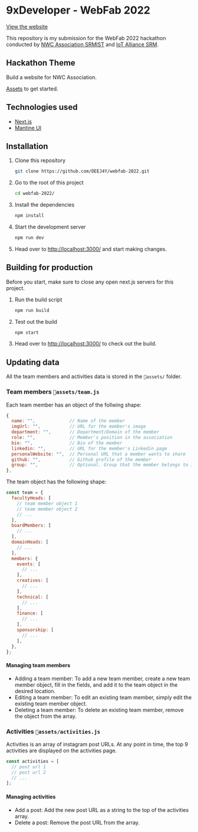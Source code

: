 # 9xDeveloper - WebFab 2022

[View the website](https://webfab-2022-frontend.vercel.app/)

This repository is my submission for the WebFab 2022 hackathon conducted by [NWC Association SRMIST](https://www.instagram.com/nwcsrmist/) and [IoT Alliance SRM](https://www.instagram.com/iotalliance.srm/).

## Hackathon Theme

Build a website for NWC Association.

[Assets](./assets) to get started.

## Technologies used

- [Next.js](https://nextjs.org/)
- [Mantine UI](https://mantine.dev/)

## Installation

1. Clone this repository

   ```sh
   git clone https://github.com/DEEJ4Y/webfab-2022.git
   ```

2. Go to the root of this project

   ```sh
   cd webfab-2022/
   ```

3. Install the dependencies

   ```sh
   npm install
   ```

4. Start the development server

   ```sh
   npm run dev
   ```

5. Head over to [http://localhost:3000/](http://localhost:3000/) and start making changes.

## Building for production

Before you start, make sure to close any open next.js servers for this project.

1. Run the build script

   ```sh
   npm run build
   ```

2. Test out the build

   ```sh
   npm start
   ```

3. Head over to [http://localhost:3000/](http://localhost:3000/) to check out the build.

## Updating data

All the team members and activities data is stored in the `📁assets/` folder.

### Team members `📁assets/team.js`

Each team member has an object of the follwing shape:

```js
{
  name: "",             // Name of the member
  imgUrl: "",           // URL for the member's image
  department: "",       // Department/Domain of the member
  role: "",             // Member's position in the association
  bio: "",              // Bio of the member
  linkedin: "",         // URL for the member's Linkedin page
  personalWebsite: "",  // Personal URL that a member wants to share
  github: "",           // Github profile of the member
  group: "",            // Optional. Group that the member belongs to in the organizational heirarchy.
},
```

The team object has the following shape:

```js
const team = {
  facultyHeads: [
    // team member object 1
    // team member object 2
    // ...
  ],
  boardMembers: [
    // ...
  ],
  domainHeads: [
    // ...
  ],
  members: {
    events: [
      // ...
    ],
    creatives: [
      // ...
    ],
    technical: [
      // ...
    ],
    finance: [
      // ...
    ],
    sponsorship: [
      // ...
    ],
  },
};
```

#### Managing team members

- Adding a team member: To add a new team member, create a new team member object, fill in the fields, and add it to the team object in the desired location.
- Editing a team member: To edit an existing team member, simply edit the existing team member object.
- Deleting a team member: To delete an existing team member, remove the object from the array.

### Activities `📁assets/activities.js`

Activities is an array of instagram post URLs. At any point in time, the top 9 activities are displayed on the activities page.

```js
const activities = [
  // post url 1
  // post url 2
  // ...
];
```

#### Managing activities

- Add a post: Add the new post URL as a string to the top of the activities array.
- Delete a post: Remove the post URL from the array.
